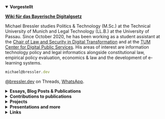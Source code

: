 

<details open>
  <summary><b>Vorgestellt</b></summary>

[**Wiki für das Bayerische Digitalgsetz**](https://digitalgesetz.wiki)
</details>

Michael Bressler studies Politics & Technology (M.Sc.) at the Technical University of Munich and Legal Technology (LL.B.) at the University of Passau. Since October 2020, he has been working as a student assistant at the [Chair of Law and Security in Digital Transformation](https://www.gov.sot.tum.de/elaw/startseite/) and at the [TUM Center for Digital Public Services](https://tum-cdps.de/). His areas of interest are information technology policy and legal informatics alongside constitutional law, empirical policy evaluation,  economics & law and the development of e-learning systems.


```javascript
michael@bressler.dev
```

[@bressler.dev](https://threads.com/@bressler.dev) on Threads, [WhatsApp](https://wa.me/message/EXBQFAOWTVUGC1).


<details>
  <summary><b>Essays, Blog Posts & Publications</b></summary>

  | Nr. | Title | Links |
  |-|-|-|
  | 1 | _Entwicklung von Kriterien zur algorithmischen Abbildbarkeit von Rechtsnormen_, Bachelor's Thesis, Technische Universität München, November 2022 (unveröffentlicht) | - |

</details>

<details>
  <summary><b>Contributions to publications</b></summary>

  | Nr. | Title | Links |
  |-|-|-|
  | 4 | _BayWiDI Briefing 2023/1_, Informationsdienst IT-Sicherheit und Recht, (Hrsg. Prof. Dr. Dirk Heckmann, Technische Universität München), Januar 2023 | - |
  | 3 | _BayWiDI Briefing 2022/4_, Informationsdienst IT-Sicherheit und Recht, (Hrsg. Prof. Dr. Dirk Heckmann, Technische Universität München), Oktober 2022 | - |
  | 2 | Heckmann, Dirk; Marx, Lorenz; Auer, Jakob; Brand, Thimo; Bräutigam, Peter; Habbe, Julia Sophia; Gergen, Philipp; Daum, Andreas: _Noerr Compliance Studie 2021_, Digitalisierung und Compliance, Noerr Partnerschaftsgesellschaft mbB, 06. Oktober 2021 | [Artikel](https://www.noerr.com/de/newsroom/news/gemeinsame-studie-von-noerr-und-technischer-universitat-munchen) \| [PDF](https://www.noerr.com/-/media/downloads/studien/2021/noerr_compliancestudie.pdf) |
  | 1 | _Evaluation des Berliner E-Government-Gesetzes_, Rechtswissenschaftliches Gutachten und empirische Studie mit Handlungsempfehlungen zur Fortentwicklung des Rechts der Digitalen Verwaltung, TUM Center for Digital Public Services, 21. Mai 2021 | [PDF](https://www.parlament-berlin.de/adosservice/18/Haupt/vorgang/h18-2765.E-v.pdf) |

</details>

<details>
  <summary><b>Projects</b></summary>

  | Nr. | Title | Links |
  |-|-|-|
  | 4 | _Elaw Learn_, E-Learning-Plattform zur Unterstützung der Lehre am Lehrstuhl für Recht und Sicherheit der Digitalisierung, fortlaufend | - |
  | 3 | _Wiki für das Bayerische Digitalgesetz_, TUM Center for Digital Public Services, fortlaufend | [Projektbeschreibung](https://www.tum-cdps.de/projekte/) \| [GitHub](https://github.com/tum-elaw/BayDiG-wiki) \| [digitalgesetz.wiki](https://digitalgesetz.wiki) |
  | 2 | _Social Media Leitfaden für Beschäftigte im Öffentlichen Dienst_, TUM Center for Digital Public Services, Februar 2023 | [Artikel](https://www.hfp.tum.de/hfp/aktuelles/article/safer-internet-day-2023-tum-cdps-stellt-social-media-leitfaden-fuer-beschaeftigte-im-oeffentlichen-dienst-vor/) \| [sml.tum-cdps.de](https://sml.tum-cdps.de) |
  | 1 | _RechtGPT_, Experimentelle semantische Suchmaschine für deutsche Gerichtsurteile (basierend auf Embedding der Urteilstexte), Team-Projektarbeit, Legal Loves Tech Hackathon, Januar 2023 | [GitHub](https://github.com/mibressler/chat.recht.dev) \| [recht.dev](https://recht.dev) |

</details>

<details>
  <summary><b>Presentations and more</b></summary>


  | Nr. | Title | Links |
  |-|-|-|
  | 2 | _Bundesrepublik Deutschland: Verfassungsorgane und politische Ebenen_, Seminar Politik in Theorie und Praxis: Regionalpolitik, veranstaltet durch MdL Isabell Zacharias & Prof. Dr. Jürgen Pfeffer, Hochschule für Politik München (TUM), 13.05.2022 | [Slides](https://nbviewer.org/github/mibressler/website/blob/main/files/Verfassungsorgane.pdf) |
  | 1 | _Konzept einer Überwachungsgesamtrechnung in Deutschland_, Seminar Innere Sicherheit und Digitalisierung, Hochschule für Politik München (TUM), 13.12.2021 | [Slides](https://nbviewer.org/github/mibressler/website/blob/main/files/%C3%9Cberwachungsgesamtrechnung_Slides.pdf) |

</details>

<details>
  <summary><b>Links</b></summary>


<details>
  <summary><b>Readings</b></summary>
  
**Articles**   
[The Gentle Singularity by Sam Altman](https://blog.samaltman.com/the-gentle-singularity)   
[Shadow libraries, copyright and AI pretraining](https://www.threads.com/@bressler.dev/post/DLj-azVt8mr?xmt=AQF0wUkt1i725y0br9S0tN8QnPvGmm43Ar-AkG_0NISHnAg)   
[_Dr. Niklas Maamar_, Urheberrechtliche Fragen beim Einsatz von generativen KI-Systemen, ZUM 2023, 481 (German)](https://beck-online-beck-de.docweb.rz.uni-passau.de:2443/Bcid/Y-300-Z-ZUM-B-2023-S-481-N-1)  
[AlphaEvolve](https://arxiv.org/abs/2506.13131)


</details>

</details>



